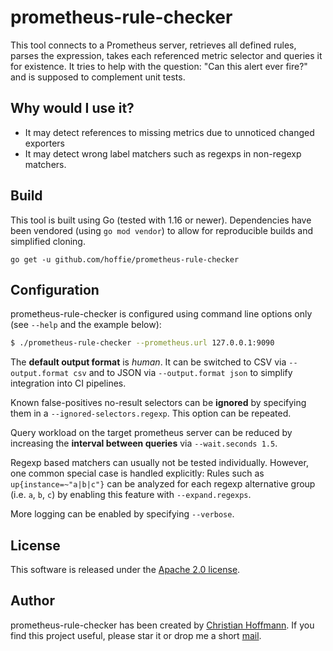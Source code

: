 # prometheus-rule-checker
This tool connects to a Prometheus server, retrieves all defined rules, parses the expression, takes each referenced metric selector and queries it for existence.
It tries to help with the question: "Can this alert ever fire?" and is supposed to complement unit tests.

## Why would I use it?
- It may detect references to missing metrics due to unnoticed changed exporters
- It may detect wrong label matchers such as regexps in non-regexp matchers.

## Build
This tool is built using Go (tested with 1.16 or newer).
Dependencies have been vendored (using `go mod vendor`) to allow for reproducible builds and simplified cloning.

`go get -u github.com/hoffie/prometheus-rule-checker`

## Configuration
prometheus-rule-checker is configured using command line options only (see `--help` and the example below):

```bash
$ ./prometheus-rule-checker --prometheus.url 127.0.0.1:9090
```

The **default output format** is *human*.
It can be switched to CSV via `--output.format csv` and to JSON via `--output.format json` to simplify integration into CI pipelines.

Known false-positives no-result selectors can be **ignored** by specifying them in a `--ignored-selectors.regexp`.
This option can be repeated.

Query workload on the target prometheus server can be reduced by increasing the **interval between queries** via `--wait.seconds 1.5`.

Regexp based matchers can usually not be tested individually.
However, one common special case is handled explicitly:
Rules such as `up{instance=~"a|b|c"}` can be analyzed for each regexp alternative group (i.e. `a`, `b`, `c`) by enabling this feature with `--expand.regexps`.

More logging can be enabled by specifying `--verbose`.


## License
This software is released under the [Apache 2.0 license](LICENSE).

## Author
prometheus-rule-checker has been created by [Christian Hoffmann](https://hoffmann-christian.info/).
If you find this project useful, please star it or drop me a short [mail](mailto:mail@hoffmann-christian.info).
